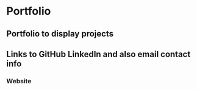 # Portfolio

## Portfolio to display projects

## Links to GitHub LinkedIn and also email contact info

### Website
